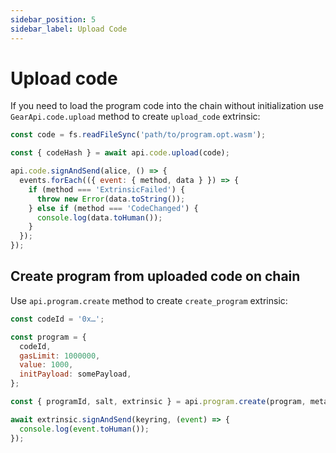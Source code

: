 ```yaml
---
sidebar_position: 5
sidebar_label: Upload Code
---
```


# Upload code

If you need to load the program code into the chain without initialization use `GearApi.code.upload` method to create `upload_code` extrinsic:

```javascript
const code = fs.readFileSync('path/to/program.opt.wasm');

const { codeHash } = await api.code.upload(code);

api.code.signAndSend(alice, () => {
  events.forEach(({ event: { method, data } }) => {
    if (method === 'ExtrinsicFailed') {
      throw new Error(data.toString());
    } else if (method === 'CodeChanged') {
      console.log(data.toHuman());
    }
  });
});
```

## Create program from uploaded code on chain

Use `api.program.create` method to create `create_program` extrinsic:

```javascript
const codeId = '0x…';

const program = {
  codeId,
  gasLimit: 1000000,
  value: 1000,
  initPayload: somePayload,
};

const { programId, salt, extrinsic } = api.program.create(program, meta);

await extrinsic.signAndSend(keyring, (event) => {
  console.log(event.toHuman());
});
```
